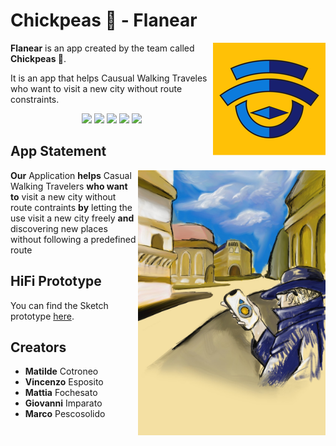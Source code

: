 # Chickpeas 🍗 - Flanear


<img align="right" width="180" height="180" src="assets/AppIcon.png">

**Flanear** is an app created by the team called **Chickpeas 🍗**.

It is an app that helps Causual Walking Traveles who want to visit a new city without route constraints.

<p align="center">

<img src="https://img.shields.io/badge/iOS-000000?style=for-the-badge&logo=ios&logoColor=white" />

<img src="https://img.shields.io/badge/swift-F54A2A?style=for-the-badge&logo=swift&logoColor=white" />

<img src="https://img.shields.io/badge/Sketch-FFB387?style=for-the-badge&logo=sketch&logoColor=black" />

<img src="https://img.shields.io/badge/Xcode-007ACC?style=for-the-badge&logo=Xcode&logoColor=white" />

<img src="https://img.shields.io/badge/github-%23121011.svg?style=for-the-badge&logo=github&logoColor=white" />

</p>
  
  

## App Statement

<img align="right" width="300" height="424" src="assets/Poster.jpg">

**Our** Application **helps** Casual Walking Travelers **who want to** visit a new city without route contraints **by** letting the use visit a new city freely **and** discovering new places without following a predefined route

  

## HiFi Prototype

You can find the Sketch prototype [here](assets/Design.sketch).

  

## Creators

* **Matilde** Cotroneo
* **Vincenzo** Esposito
* **Mattia** Fochesato
* **Giovanni** Imparato
* **Marco** Pescosolido
